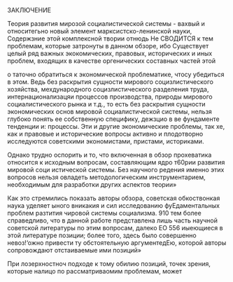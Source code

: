ЗАКЛЮЧЕНИЕ

Теория развития мирозой социалистической системы - вахвый и относитегьно новый элемент марксистско-ленинской науки, Содержзние этой комплексной твории отнюдь Не СВОДИТСЯ к тем проблемам, которые затронуты в данном обзоре, ибо Существует целый ряд важных экокомических, правовых, исторических и иных проблем, входящих в качестве оргенических составных частей этой

о таточно обратиться к экономической проблематике, чтосу убедиться в этом. Ведь без раскрытия сущности мирового социзлистического хозяйства, мехдународного социзлистического разделения труда, интернационализацяи процессов производства, природы мирового социалистического рынка и т.д., то есть без раскрытия сущности экономических основ мировой социалистической системы, нельзя глубоко понять ее собственную специфику, дежзцио в ве фундаменте тенденции и: процессы. Эти и другие экономические проблемы, так хе, как и правовые и исторические вопросы активно и плодотворно исследуются советскими экономистами, пристами, историками.

Однако трудно оспорить и то, что включенная в обзор прохеватика относится к исходным вопросам, составляющим ядро т60рии развития мировой соци истической системы. Без научного редения именно этих вопросов нельзя овладеть методологическим инструментарием, необходимым для разработки других аспектов теории»

Как это стремились показать авторы обзора, советская обкоствонкая наука уделяет ыного вникакия и сил исследованию фуЕдаментальных проблем разтития чировой системы социализма. 910 тем более справедливо, что в данной работе представлена лишь часть научной советской литературы по этим вопросам, далеко ЕО 556 иыеющиеся в этой литературе позиции; более того, здесь было совершенно невоз!‘ожно привести ту обстоятельную аргументедЕю, которой авторы сопровождают отстаиваемые ими позиций»

При лозерхностноч подходе к тому обилию позиций, точек зрения, которые налицо по рассматриваомим проблемам, может
